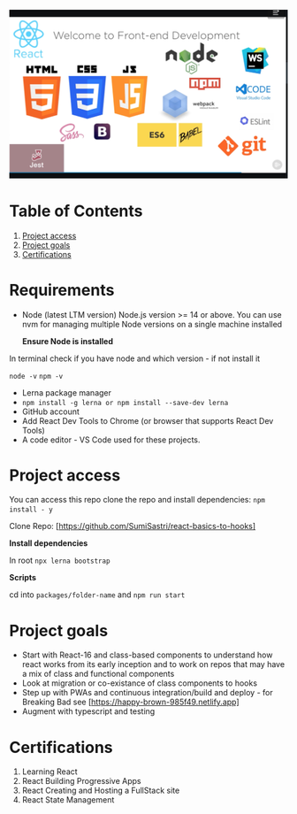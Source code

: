 ![Front-end-development: The React Ecosystem](assets/FE-Dev-React-EcoSystem.png)

# Table of Contents

1. [Project access](#Project-access)
2. [Project goals](#Project-goals)
3. [Certifications](#Certifications)

# Requirements

- Node (latest LTM version)
  Node.js version >= 14 or above. You can use nvm for managing multiple Node versions on a single machine installed

  **Ensure Node is installed**

In terminal check if you have node and which version - if not install it

`node -v`
`npm -v`
- Lerna package manager
- `npm install -g lerna or npm install --save-dev lerna`  
- GitHub account
- Add React Dev Tools to Chrome (or browser that supports React Dev Tools)
- A code editor - VS Code used for these projects.



# Project access

You can access this repo clone the repo and install dependencies:
`npm install - y`

Clone Repo: [https://github.com/SumiSastri/react-basics-to-hooks] 

**Install dependencies**

In root `npx lerna bootstrap`

**Scripts**

cd into `packages/folder-name` and  `npm run start`

# Project goals

- Start with React-16 and class-based components to understand how react works from its early inception and to work on repos that may have a mix of class and functional components
- Look at migration or co-existance of class components to hooks
- Step up with PWAs and continuous integration/build and deploy - for Breaking Bad see  [https://happy-brown-985f49.netlify.app]
- Augment with typescript and testing

# Certifications

1. Learning React
2. React Building Progressive Apps
3. React Creating and Hosting a FullStack site
4. React State Management